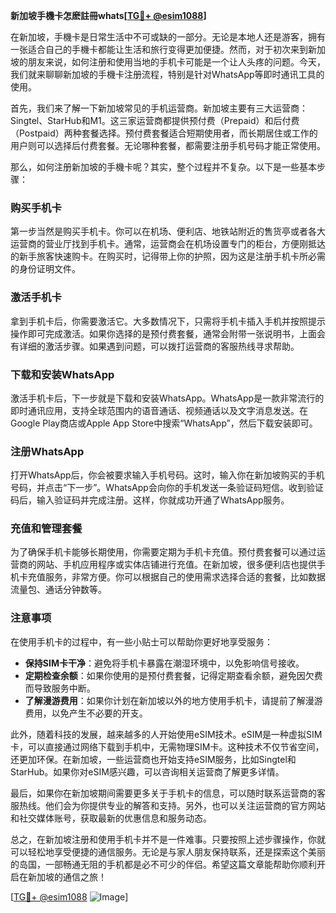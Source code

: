 **新加坡手機卡怎麽註冊whats[[TG💪+ @esim1088](https://t.me/s/esim1088)]**

在新加坡，手機卡是日常生活中不可或缺的一部分。无论是本地人还是游客，拥有一张适合自己的手機卡都能让生活和旅行变得更加便捷。然而，对于初次来到新加坡的朋友来说，如何注册和使用当地的手机卡可能是一个让人头疼的问题。今天，我们就来聊聊新加坡的手機卡注册流程，特别是针对WhatsApp等即时通讯工具的使用。

首先，我们来了解一下新加坡常见的手机运营商。新加坡主要有三大运营商：Singtel、StarHub和M1。这三家运营商都提供预付费（Prepaid）和后付费（Postpaid）两种套餐选择。预付费套餐适合短期使用者，而长期居住或工作的用户则可以选择后付费套餐。无论哪种套餐，都需要注册手机号码才能正常使用。

那么，如何注册新加坡的手機卡呢？其实，整个过程并不复杂。以下是一些基本步骤：

### **购买手机卡**
第一步当然是购买手机卡。你可以在机场、便利店、地铁站附近的售货亭或者各大运营商的营业厅找到手机卡。通常，运营商会在机场设置专门的柜台，方便刚抵达的新手旅客快速购卡。在购买时，记得带上你的护照，因为这是注册手机卡所必需的身份证明文件。

### **激活手机卡**
拿到手机卡后，你需要激活它。大多数情况下，只需将手机卡插入手机并按照提示操作即可完成激活。如果你选择的是预付费套餐，通常会附带一张说明书，上面会有详细的激活步骤。如果遇到问题，可以拨打运营商的客服热线寻求帮助。

### **下载和安装WhatsApp**
激活手机卡后，下一步就是下载和安装WhatsApp。WhatsApp是一款非常流行的即时通讯应用，支持全球范围内的语音通话、视频通话以及文字消息发送。在Google Play商店或Apple App Store中搜索“WhatsApp”，然后下载安装即可。

### **注册WhatsApp**
打开WhatsApp后，你会被要求输入手机号码。这时，输入你在新加坡购买的手机号码，并点击“下一步”。WhatsApp会向你的手机发送一条验证码短信。收到验证码后，输入验证码并完成注册。这样，你就成功开通了WhatsApp服务。

### **充值和管理套餐**
为了确保手机卡能够长期使用，你需要定期为手机卡充值。预付费套餐可以通过运营商的网站、手机应用程序或实体店铺进行充值。在新加坡，很多便利店也提供手机卡充值服务，非常方便。你可以根据自己的使用需求选择合适的套餐，比如数据流量包、通话分钟数等。

### **注意事项**
在使用手机卡的过程中，有一些小贴士可以帮助你更好地享受服务：
- **保持SIM卡干净**：避免将手机卡暴露在潮湿环境中，以免影响信号接收。
- **定期检查余额**：如果你使用的是预付费套餐，记得定期查看余额，避免因欠费而导致服务中断。
- **了解漫游费用**：如果你计划在新加坡以外的地方使用手机卡，请提前了解漫游费用，以免产生不必要的开支。

此外，随着科技的发展，越来越多的人开始使用eSIM技术。eSIM是一种虚拟SIM卡，可以直接通过网络下载到手机中，无需物理SIM卡。这种技术不仅节省空间，还更加环保。在新加坡，一些运营商也开始支持eSIM服务，比如Singtel和StarHub。如果你对eSIM感兴趣，可以咨询相关运营商了解更多详情。

最后，如果你在新加坡期间需要更多关于手机卡的信息，可以随时联系运营商的客服热线。他们会为你提供专业的解答和支持。另外，也可以关注运营商的官方网站和社交媒体账号，获取最新的优惠信息和服务动态。

总之，在新加坡注册和使用手机卡并不是一件难事。只要按照上述步骤操作，你就可以轻松地享受便捷的通信服务。无论是与家人朋友保持联系，还是探索这个美丽的岛国，一部畅通无阻的手机都是必不可少的伴侣。希望这篇文章能帮助你顺利开启在新加坡的通信之旅！

[[TG💪+ @esim1088](https://t.me/s/esim1088) ![Image](https://i.postimg.cc/4NQfJmqS/Snipaste-2025-05-13-00-14-12.png)]